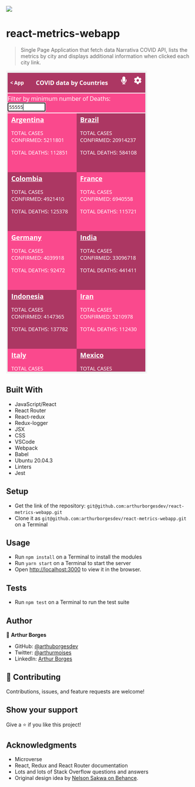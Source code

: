 ![](https://img.shields.io/badge/Microverse-blueviolet)

# react-metrics-webapp

> Single Page Application that fetch data Narrativa COVID API, lists the metrics by city and displays additional information when clicked each city link.

![screenshot](./screenshot.png)


## Built With

- JavaScript/React
- React Router
- React-redux
- Redux-logger
- JSX
- CSS
- VSCode
- Webpack
- Babel
- Ubuntu 20.04.3
- Linters
- Jest

## Setup

- Get the link of the repository: `git@github.com:arthurborgesdev/react-metrics-webapp.git`
- Clone it as `git@github.com:arthurborgesdev/react-metrics-webapp.git` on a Terminal

## Usage

- Run `npm install` on a Terminal to install the modules
- Run `yarn start` on a Terminal to start the server 
- Open [http://localhost:3000](http://localhost:3000) to view it in the browser.

## Tests

- Run `npm test` on a Terminal to run the test suite

## Author

👤 **Arthur Borges**

- GitHub: [@arthuborgesdev](https://github.com/arthurborgesdev)
- Twitter: [@arthurmoises](https://twitter.com/arthurmoises)
- LinkedIn: [Arthur Borges](https://linkedin.com/in/arthurmoises)

## 🤝 Contributing

Contributions, issues, and feature requests are welcome!

## Show your support

Give a ⭐️ if you like this project!

## Acknowledgments

- Microverse
- React, Redux and React Router documentation
- Lots and lots of Stack Overflow questions and answers
- Original design idea by [Nelson Sakwa on Behance](https://www.behance.net/sakwadesignstudio).